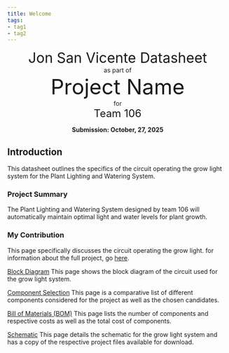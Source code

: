 ```yaml
---
title: Welcome
tags:
- tag1
- tag2
---
```

<center>
<font size= "6">Jon San Vicente Datasheet</font><br>
as part of<br>
<font size= "8"> Project Name</font><br>
for<br>
<font size= "5"> Team 106 </font><br>

**Submission: October, 27, 2025**
</center>

## Introduction

This datasheet outlines the specifics of the circuit operating the grow light system for the Plant Lighting and Watering System.

### Project Summary

The Plant Lighting and Watering System designed by team 106 will automatically maintain optimal light and water levels for plant growth.


### My Contribution

This page specifically discusses the circuit operating the grow light. for information about the full project, go [here](https://asu-egr304-2025-f-106.github.io/ASU-EGR304-2025-F-106/).

[Block Diagram](https://jsanvice.github.io/01-Block-Diagram/Block-Diagram/) This page shows the block diagram of the circuit used for the grow light system.

[Component Selection](https://jsanvice.github.io/02-Component-Selection/Component-Selection/) This page is a comparative list of different components considered for the project as well as the chosen candidates.

[Bill of Materials (BOM)](https://jsanvice.github.io/03-BOM/BOM/) This page lists the number of components and respective costs as well as the total cost of  components.

[Schematic](https://jsanvice.github.io/04-Schematic/schematic/) This page details the schematic for the grow light system and has a copy of the respective project files available for download.
